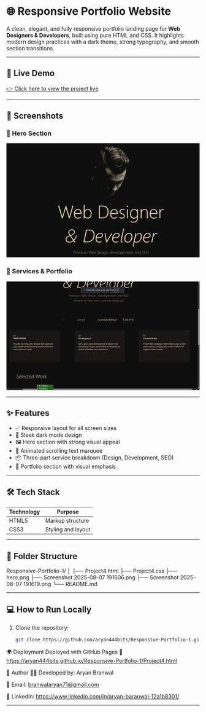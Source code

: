 
# 🌐 Responsive Portfolio Website

A clean, elegant, and fully responsive portfolio landing page for **Web Designers & Developers**, built using pure HTML and CSS. It highlights modern design practices with a dark theme, strong typography, and smooth section transitions.

---

## 🚀 Live Demo

[👉 Click here to view the project live](https://aryan444bits.github.io/Responsive-Portfolio-1/Project4.html)

---

## 📸 Screenshots

### 🎯 Hero Section
![Hero Section](./Screenshot%202025-08-07%20191606.png)

### 🧩 Services & Portfolio
![Services Section](./Screenshot%202025-08-07%20191619.png)

---

## ✨ Features

- ✅ Responsive layout for all screen sizes
- 🌙 Sleek dark mode design
- 🖼️ Hero section with strong visual appeal
- 🔁 Animated scrolling text marquee
- 📦 Three-part service breakdown (Design, Development, SEO)
- 🎨 Portfolio section with visual emphasis

---

## 🛠️ Tech Stack

| Technology | Purpose               |
|------------|------------------------|
| HTML5      | Markup structure       |
| CSS3       | Styling and layout     |

---

## 📂 Folder Structure

Responsive-Portfolio-1/
│
├── Project4.html
├── Project4.css
├── hero.png
├── Screenshot 2025-08-07 191606.png
├── Screenshot 2025-08-07 191619.png
└── README.md


---

## 💻 How to Run Locally

1. Clone the repository:
   ```bash
   git clone https://github.com/aryan444bits/Responsive-Portfolio-1.git

🌍 Deployment
Deployed with GitHub Pages
🔗 https://aryan444bits.github.io/Responsive-Portfolio-1/Project4.html


🙌 Author
👨‍💻 Developed by: Aryan Branwal

📧 Email: branwalaryan71@gmail.com

💼 LinkedIn: https://www.linkedin.com/in/aryan-baranwal-12a1b8301/



---
